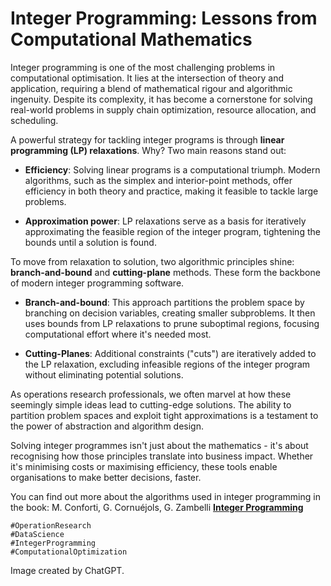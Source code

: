 # Integer Programming: Lessons from Computational Mathematics


Integer programming is one of the most challenging problems in computational optimisation. It lies at the intersection of theory and application, requiring a blend of mathematical rigour and algorithmic ingenuity. Despite its complexity, it has become a cornerstone for solving real-world problems in supply chain optimization, resource allocation, and scheduling.

A powerful strategy for tackling integer programs is through **linear programming (LP) relaxations**. Why? Two main reasons stand out:

+ **Efficiency**: Solving linear programs is a computational triumph. Modern algorithms, such as the simplex and interior-point methods, offer efficiency in both theory and practice, making it feasible to tackle large problems.

+ **Approximation power**: LP relaxations serve as a basis for iteratively approximating the feasible region of the integer program, tightening the bounds until a solution is found.

To move from relaxation to solution, two algorithmic principles shine: **branch-and-bound** and **cutting-plane** methods. These form the backbone of modern integer programming software.

+ **Branch-and-bound**: This approach partitions the problem space by branching on decision variables, creating smaller subproblems. It then uses bounds from LP relaxations to prune suboptimal regions, focusing computational effort where it's needed most.

+ **Cutting-Planes**: Additional constraints ("cuts") are iteratively added to the LP relaxation, excluding infeasible regions of the integer program without eliminating potential solutions.

As operations research professionals, we often marvel at how these seemingly simple ideas lead to cutting-edge solutions. The ability to partition problem spaces and exploit tight approximations is a testament to the power of abstraction and algorithm design.

Solving integer programmes isn't just about the mathematics - it's about recognising how those principles translate into business impact. Whether it's minimising costs or maximising efficiency, these tools enable organisations to make better decisions, faster.

You can find out more about the algorithms used in integer programming in the book: M. Conforti, G. Cornuéjols, G. Zambelli [**Integer Programming**](https://link.springer.com/book/10.1007/978-3-319-11008-0)


```
#OperationResearch
#DataScience
#IntegerProgramming 
#ComputationalOptimization 
```


Image created by ChatGPT.

